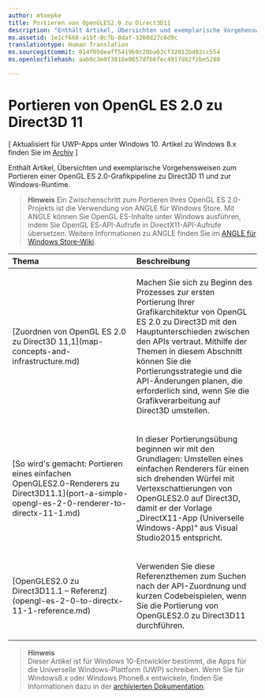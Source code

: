 ```yaml
---
author: mtoepke
title: Portieren von OpenGLES2.0 zu Direct3D11
description: "Enthält Artikel, Übersichten und exemplarische Vorgehensweisen zum Portieren einer OpenGL ES 2.0-Grafikpipeline zu Direct3D 11 und zur Windows-Runtime."
ms.assetid: 1e1cf668-a15f-0c7b-8daf-3260d27c6d9c
translationtype: Human Translation
ms.sourcegitcommit: 814f056eaff5419b9c28ba63cf32012bd82cc554
ms.openlocfilehash: aab0c3e9f3816e0657dfb6fec4917d62f2be5280

---
```


# Portieren von OpenGL ES 2.0 zu Direct3D 11


\[ Aktualisiert für UWP-Apps unter Windows 10. Artikel zu Windows 8.x finden Sie im [Archiv](http://go.microsoft.com/fwlink/p/?linkid=619132) \]

Enthält Artikel, Übersichten und exemplarische Vorgehensweisen zum Portieren einer OpenGL ES 2.0-Grafikpipeline zu Direct3D 11 und zur Windows-Runtime.

> **Hinweis**   Ein Zwischenschritt zum Portieren Ihres OpenGL ES 2.0-Projekts ist die Verwendung von ANGLE für Windows Store. Mit ANGLE können Sie OpenGL ES-Inhalte unter Windows ausführen, indem Sie OpenGL ES-API-Aufrufe in DirectX11-API-Aufrufe übersetzen. Weitere Informationen zu ANGLE finden Sie im [ANGLE für Windows Store-Wiki](http://go.microsoft.com/fwlink/p/?linkid=618387).

 

<table>
<colgroup>
<col width="50%" />
<col width="50%" />
</colgroup>
<thead>
<tr class="header">
<th align="left">Thema</th>
<th align="left">Beschreibung</th>
</tr>
</thead>
<tbody>
<tr class="odd">
<td align="left"><p>[Zuordnen von OpenGL ES 2.0 zu Direct3D 11,1](map-concepts-and-infrastructure.md)</p></td>
<td align="left"><p>Machen Sie sich zu Beginn des Prozesses zur ersten Portierung Ihrer Grafikarchitektur von OpenGL ES 2.0 zu Direct3D mit den Hauptunterschieden zwischen den APIs vertraut. Mithilfe der Themen in diesem Abschnitt können Sie die Portierungsstrategie und die API-Änderungen planen, die erforderlich sind, wenn Sie die Grafikverarbeitung auf Direct3D umstellen.</p></td>
</tr>
<tr class="even">
<td align="left"><p>[So wird's gemacht: Portieren eines einfachen OpenGLES2.0-Renderers zu Direct3D11.1](port-a-simple-opengl-es-2-0-renderer-to-directx-11-1.md)</p></td>
<td align="left"><p>In dieser Portierungsübung beginnen wir mit den Grundlagen: Umstellen eines einfachen Renderers für einen sich drehenden Würfel mit Vertexschattierungen von OpenGLES2.0 auf Direct3D, damit er der Vorlage „DirectX11-App (Universelle Windows-App)“ aus Visual Studio2015 entspricht.</p></td>
</tr>
<tr class="odd">
<td align="left"><p>[OpenGLES2.0 zu Direct3D11.1 – Referenz](opengl-es-2-0-to-directx-11-1-reference.md)</p></td>
<td align="left"><p>Verwenden Sie diese Referenzthemen zum Suchen nach der API-Zuordnung und kurzen Codebeispielen, wenn Sie die Portierung von OpenGLES2.0 zu Direct3D11 durchführen.</p></td>
</tr>
</tbody>
</table>

 

> **Hinweis**  
Dieser Artikel ist für Windows 10-Entwickler bestimmt, die Apps für die Universelle Windows-Plattform (UWP) schreiben. Wenn Sie für Windows8.x oder Windows Phone8.x entwickeln, finden Sie Informationen dazu in der [archivierten Dokumentation](http://go.microsoft.com/fwlink/p/?linkid=619132).

 

 

 







<!--HONumber=Aug16_HO3-->


